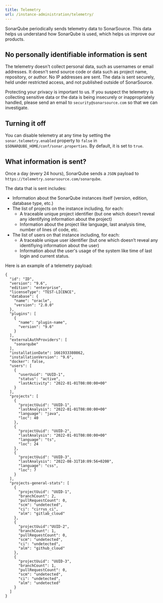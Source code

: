 ```yaml
---
title: Telemetry
url: /instance-administration/telemetry/
---
```


SonarQube periodically sends telemetry data to SonarSource.
This data helps us understand how SonarQube is used, which helps us improve our products.


## No personally identifiable information is sent

The telemetry doesn't collect personal data, such as usernames or email addresses.
It doesn't send source code or data such as project name, repository, or author.
No IP addresses are sent.
The data is sent securely, held under restricted access, and not published outside of SonarSource.

Protecting your privacy is important to us.
If you suspect the telemetry is collecting sensitive data or the data is being insecurely or inappropriately handled, please send an email to `security@sonarsource.com` so that we can investigate.


## Turning it off

You can disable telemetry at any time by setting the `sonar.telemetry.enabled` property to `false` in `$SONARQUBE_HOME/conf/sonar.properties`.
By default, it is set to `true`.


## What information is sent?

Once a day (every 24 hours), SonarQube sends a `JSON` payload to `https://telemetry.sonarsource.com/sonarqube`.

The data that is sent includes:

* Information about the SonarQube instances itself (version, edition, database type, etc.)
* The list of projects on the instance including, for each:
  * A traceable unique project identifier (but one which doesn’t reveal any identifying information about the project)
  * Information about the project like language, last analysis time, number of lines of code, etc.
* The list of users on that instance including, for each:
  * A traceable unique user identifier (but one which doesn’t reveal any identifiying information about the user)
  * Information about the user's usage of the system like time of last login and current status.

Here is an example of a telemetry payload:

```
{
  "id": "ID",
  "version": "9.6",
  "edition": "enterprise",
  "licenseType": "TEST-LICENCE",
  "database": {
    "name": "oracle",
    "version": "2.0.0"
  },
  "plugins": [
    {
      "name": "plugin-name",
      "version": "9.6"
    }
  ],
  "externalAuthProviders": [
    "sonarqube"
  ],
  "installationDate": 1661933380862,
  "installationVersion": "9.6",
  "docker": false,
  "users": [
    {
      "userUuid": "UUID-1",
      "status": "active",
      "lastActivity": "2022-01-01T08:00:00+00"
    }
  ],
  "projects": [
    {
      "projectUuid": "UUID-1",
      "lastAnalysis": "2022-01-01T08:00:00+00"
      "language": "java",
      "loc": 40
    },
    {
      "projectUuid": "UUID-2",
      "lastAnalysis": "2022-01-01T08:00:00+00"
      "language": "ts",
      "loc": 24
    },
    {
      "projectUuid": "UUID-3",
      "lastAnalysis": "2022-08-31T10:09:56+0200",
      "language": "css",
      "loc": 7
    }
  ],
  "projects-general-stats": [
    {
      "projectUuid": "UUID-1",
      "branchCount": 2,
      "pullRequestCount": 0,
      "scm": "undetected",
      "ci": "cirrus_ci",
      "alm": "gitlab_cloud"
    },
    {
      "projectUuid":"UUID-2",
      "branchCount": 1,
      "pullRequestCount": 0,
      "scm": "undetected",
      "ci": "undetected",
      "alm": "github_cloud"
    },
    {
      "projectUuid": "UUID-3",
      "branchCount": 1,
      "pullRequestCount": 0,
      "scm": "undetected",
      "ci": "undetected",
      "alm": "undetected"
    }
  ]
}
```
